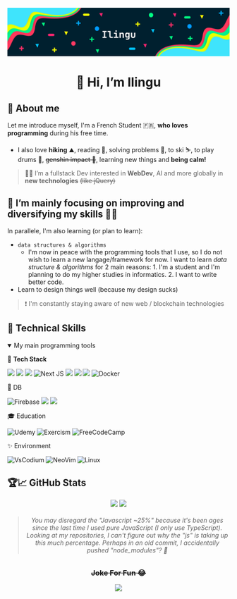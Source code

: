 <p align="center"><img src="https://github.com/Ilingu/Ilingu/blob/main/github-banner.png" alt="my banner"></p>

<h1 align="center">👋 Hi, I’m Ilingu</h1>

## 👀 About me
Let me introduce myself, I'm a French Student 🇫🇷, **who loves programming** during his free time.
  - I also love **hiking** ⛰, reading 📖, solving problems 🧩, to ski ⛷, to play drums 🥁, <s>genshin impact 🤫</s>, learning new things and **being calm!**
> 👨‍💻 I’m a fullstack Dev interested in **WebDev**, AI and more globally in __new technologies__ <s>(like jQuery)</s>


## 🌱 I’m mainly focusing on **improving and diversifying** my skills 🤍😄
In parallele, I'm also learning (or plan to learn):
- `data structures & algorithms`
  - I'm now in peace with the programming tools that I use, so I do not wish to learn a new langage/framework for now. I want to learn *data structure & algorithms* for 2 main reasons: 1. I'm a student and I'm planning to do my higher studies in informatics. 2. I want to write better code.
- Learn to design things well (because my design sucks) 
> ❗ I'm constantly staying aware of new web / blockchain technologies

## 💼 Technical Skills

<details open>
<summary>My main programming tools</summary>

💾 **Tech Stack**

![](https://img.shields.io/badge/TypeScript-007ACC?style=for-the-badge&logo=typescript&logoColor=white)
![](https://img.shields.io/badge/Rust-ffffff?style=for-the-badge&logo=rust&logoColor=black)
![](https://img.shields.io/badge/Go-00ADD8?style=for-the-badge&logo=go&logoColor=white)
![Next JS](https://img.shields.io/badge/Next-black?style=for-the-badge&logo=next.js&logoColor=white)
![](https://img.shields.io/badge/Svelte-4A4A55?style=for-the-badge&logo=svelte&logoColor=FF3E00)
![](https://img.shields.io/badge/React_Native-61DAFB?style=for-the-badge&logo=react&logoColor=black)
![](https://img.shields.io/badge/Tailwind_CSS-38B2AC?style=for-the-badge&logo=tailwind-css&logoColor=white)
![Docker](https://img.shields.io/badge/docker-%230db7ed.svg?style=for-the-badge&logo=docker&logoColor=white)


📜 DB

![Firebase](https://img.shields.io/badge/Supabase-3FCF8E?style=for-the-badge&logo=supabase&logoColor=white)
![](https://img.shields.io/badge/MongoDB-4EA94B?style=for-the-badge&logo=mongodb&logoColor=white)
![](https://img.shields.io/badge/PlanetScale-000000?style=for-the-badge&logo=planetscale&logoColor=white)

🎓 Education

![Udemy](https://img.shields.io/badge/Udemy-A435F0?style=for-the-badge&logo=Udemy&logoColor=white)
![Exercism](https://img.shields.io/badge/Exercism-009CAB?style=for-the-badge&logo=exercism&logoColor=white)
![FreeCodeCamp](https://img.shields.io/badge/Freecodecamp-%23123.svg?&style=for-the-badge&logo=freecodecamp&logoColor=green)

✨ Environment

![VsCodium](https://img.shields.io/badge/VScodium-2F80ED.svg?style=for-the-badge&logo=vscodium&logoColor=white)
![NeoVim](https://img.shields.io/badge/Neovim-0f191f.svg?style=for-the-badge&logo=neovim)
![Linux](https://img.shields.io/badge/Linux-FCC624?style=for-the-badge&logo=linux&logoColor=black)

</details>

## 🏆📈  GitHub Stats

<div align="center">
  <img height="170em" src="https://github-readme-stats.vercel.app/api?username=Ilingu&theme=dark&show_icons=true&layout=compact" />
  <img height="170em" src="https://github-readme-stats.vercel.app/api/top-langs/?username=Ilingu&show_icons=true&theme=dark&layout=compact" />

>  <h6>You may disregard the "Javascript ~25%" because it's been ages since the last time I used pure JavaScript (I only use TypeScript). Looking at my repositories, I can't figure out why the "js" is taking up this much percentage. Perhaps in an old commit, I accidentally pushed "node_modules"? 🤔</h6>
</div>

<div align="center">
  <h3><s>Joke For Fun 😂</s></h3>
  <img src="https://readme-jokes.vercel.app/api" />
</div>
